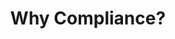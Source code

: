 ---
title: "Why Compliance?"
description: ""
banner: "/98e16360-a366-4b78-8e0a-031da07fdacb/images/exoscale-icon.png"

courses: 2
weight: 1
---